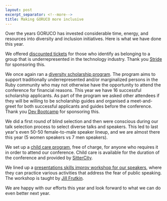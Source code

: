 ```yaml
---
layout: post
excerpt_separator: <!--more-->
title: Making GORUCO more inclusive
---
```


<p>
  Over the years GORUCO has invested considerable time, energy, and resources
  into diversity and inclusion initiatives.
  Here is what we have done this year.</p>

<!--more-->

<p>
  We offered <a href="http://goruco.com/2016/discounted-goruco-tickets">discounted
  tickets</a> for those who identify as belonging to a group that is
  underrepresented in the technology industry. Thank you <a
  href="http://www.stridenyc.com/">Stride</a> for sponsoring this.</p>

<p>
  We once again ran a <a href="http://goruco.com/2016/announcing-scholarship-applications">diversity
  scholarship program</a>. The program aims to support traditionally
  underrepresented and/or marginalized persons in the Ruby community who may not
  otherwise have the opportunity to attend the conference for financial reasons.
  This year we have 16 successful scholarship applicants. As part of the program
  we asked other attendees if they will be willing to be scholarship guides and
  organised a meet-and-greet for both successful applicants and guides before the
  conference. Thank you <a href="http://devbootcamp.com/">Dev Bootcamp</a> for
  sponsoring this.</p>

<p>
  We did a first round of blind selection and then were conscious during our talk
  selection process to select diverse talks and speakers. This led to last year's
  even 50-50 female-to-male speaker lineup, and we are almost there this year (5
  women speakers vs 7 men speakers).</p>

<p>
  We set up a <a href="http://goruco.com/2016/child-care">child care program</a>,
  free of charge, for anyone who requires it in order to attend our conference.
  Child care is available for the duration of the conference and provided by <a
  href="https://www.sittercity.com/">SitterCity</a>.</p>

<p>
  We lined up a <a href="http://goruco.com/2016/presentation-skills-improv-workshop">presentations skills improv workshop for our
  speakers</a>, where they can practice various activities that address the fear
  of public speaking. The workshop is taught by <a
  href="http://jillfrutkin.com">Jill Frutkin</a>.</p>

<p>
  We are happy with our efforts this year and look forward to
  what we can do even better next year.</p>
